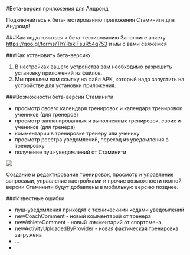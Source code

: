 #Бета-версия приложения для Андроид

Подключайтесь к бета-тестированию приложения Стаминити для Андроид!

###Как подключиться к бета-тестированию
Заполните анкету https://goo.gl/forms/ThYRskiFsuR54q753 и мы с вами свяжемся

###Как установить бета-версию
1) В настройках вашего устройства вам необходимо разрешить установку приложений из файлов. 
2) Мы пришлем вам ссылку на файл APK, который надо запустить на устройстве для установки приложения.

###Возможности бета-версии Стаминити

* просмотр своего календаря тренировок и календаря тренировок учеников (для тренеров)
* просмотр запланированных и выполненных тренировок, своих и учеников (для тренера)
* комментарии в тренировке тренеру или ученику
* просмотр реестра уведомлений, переход из уведомления в тренировку
* получение пуш-уведомлений от Стаминити

![](http://content.staminity.com/assets/images/mobile-android/Mobile-Android.gif)

Создание и редактирование тренировок, просмотр и управление запросами, управление настройками и прочие возможности полной версии Стаминити будут добавлены в мобильную версию позднее.

###Известные ошибки
* пуш-уведомления приходят с техническими кодами уведомлений
 * newCoachComment -  новый комментарий от тренера
 * newAthleteComment - новый комментарий от спортсмена
 * newActivityUploadedByProvider - новая фактическая тренировка загружена 
 * ... 
* 
